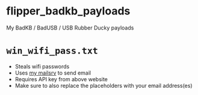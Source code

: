 # flipper_badkb_payloads
My BadKB / BadUSB / USB Rubber Ducky payloads

# `win_wifi_pass.txt`

* Steals wifi passwords
* Uses [my mailsrv](https://mailsrv.marcusj.org) to send email
* Requires API key from above website
* Make sure to also replace the placeholders with your email address(es)